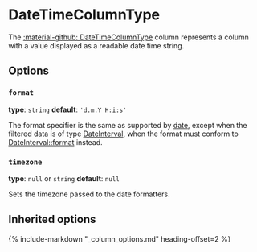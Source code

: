 # DateTimeColumnType

The [:material-github: DateTimeColumnType](https://github.com/Kreyu/data-table-bundle/blob/main/src/Column/Type/DateTimeColumnType.php) column represents a column with a value displayed as a readable date time string.

## Options

### `format`

**type**: `string` **default**: `'d.m.Y H:i:s'`

The format specifier is the same as supported by [date](https://www.php.net/date), except when the filtered data is of type [DateInterval](https://www.php.net/DateInterval), 
when the format must conform to [DateInterval::format](https://www.php.net/DateInterval.format) instead.

### `timezone`

**type**: `null` or `string` **default**: `null`

Sets the timezone passed to the date formatters.

## Inherited options

{% include-markdown "_column_options.md" heading-offset=2 %}